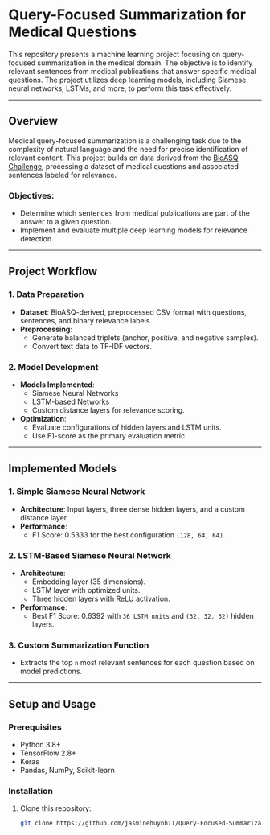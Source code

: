 # Query-Focused Summarization for Medical Questions

This repository presents a machine learning project focusing on query-focused summarization in the medical domain. The objective is to identify relevant sentences from medical publications that answer specific medical questions. The project utilizes deep learning models, including Siamese neural networks, LSTMs, and more, to perform this task effectively.

---
## Overview

Medical query-focused summarization is a challenging task due to the complexity of natural language and the need for precise identification of relevant content. This project builds on data derived from the [BioASQ Challenge](http://www.bioasq.org/), processing a dataset of medical questions and associated sentences labeled for relevance.

### Objectives:
- Determine which sentences from medical publications are part of the answer to a given question.
- Implement and evaluate multiple deep learning models for relevance detection.

---

## Project Workflow

### 1. Data Preparation
- **Dataset**: BioASQ-derived, preprocessed CSV format with questions, sentences, and binary relevance labels.
- **Preprocessing**:
  - Generate balanced triplets (anchor, positive, and negative samples).
  - Convert text data to TF-IDF vectors.

### 2. Model Development
- **Models Implemented**:
  - Siamese Neural Networks
  - LSTM-based Networks
  - Custom distance layers for relevance scoring.
- **Optimization**:
  - Evaluate configurations of hidden layers and LSTM units.
  - Use F1-score as the primary evaluation metric.

---

## Implemented Models

### 1. Simple Siamese Neural Network
- **Architecture**: Input layers, three dense hidden layers, and a custom distance layer.
- **Performance**:
  - F1 Score: 0.5333 for the best configuration `(128, 64, 64)`.

### 2. LSTM-Based Siamese Neural Network
- **Architecture**:
  - Embedding layer (35 dimensions).
  - LSTM layer with optimized units.
  - Three hidden layers with ReLU activation.
- **Performance**:
  - Best F1 Score: 0.6392 with `36 LSTM units` and `(32, 32, 32)` hidden layers.

### 3. Custom Summarization Function
- Extracts the top `n` most relevant sentences for each question based on model predictions.

---

## Setup and Usage

### Prerequisites
- Python 3.8+
- TensorFlow 2.8+
- Keras
- Pandas, NumPy, Scikit-learn

### Installation
1. Clone this repository:
   ```bash
   git clone https://github.com/jasminehuynh11/Query-Focused-Summarization-for-Medical-Questions.git
